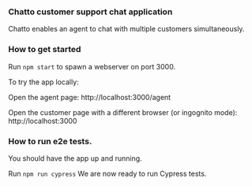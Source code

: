 ### Chatto customer support chat application
Chatto enables an agent to chat with multiple customers simultaneously.

###  How to get started
Run `npm start` to spawn a webserver on port 3000.

To try the app locally:

Open the agent page: http://localhost:3000/agent

Open the customer page with a different browser (or ingognito mode): http://localhost:3000

### How to run e2e tests.
You should have the app up and running. 

Run `npm run cypress`
We are now ready to run Cypress tests.


